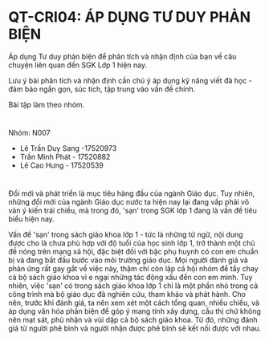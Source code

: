 # QT-CRI04: ÁP DỤNG TƯ DUY PHẢN BIỆN
Áp dụng Tư duy phản biện để phân tích và nhận định của bạn về câu chuyện liên quan đến SGK Lớp 1 hiện nay. 

Lưu ý bài phân tích và nhận định cần chú ý áp dụng kỹ năng viết đã học - đảm bảo ngắn gọn, súc tích, tập trung vào vấn đề chính.

Bài tập làm theo nhóm.
# 

Nhóm: N007
  - Lê Trần Duy Sang -17520973
  - Trần Minh Phát - 17520882
  - Lê Cao Hưng - 17520539
# 

Đổi mới và phát triển là mục tiêu hàng đầu của ngành Giáo dục. Tuy nhiên, những đổi mới của ngành Giáo dục nước ta hiện nay lại đang vấp phải vô vàn ý kiến trái chiều, mà trong đó, 'sạn' trong SGK lớp 1 đang là vấn đề tiêu biểu hiện nay.

Vấn đề 'sạn' trong sách giáo khoa lớp 1 - tức là những từ ngữ, nội dung được cho là chưa phù hợp với độ tuổi của học sinh lớp 1, trở thành một chủ đề nóng trên mạng xã hội, đặc biệt đối với bậc phụ huynh có con em chuẩn bị và đang bắt đầu bước vào môi trường giáo dục. Mọi người đánh giá và phản ứng rất gay gắt về việc này, thậm chí còn lập cả hội nhóm để tẩy chay cả bộ sách giáo khoa vì e ngại những tác động xấu đến con em mình. Tuy nhiên, việc 'sạn' có trong sách giáo khoa lớp 1 chỉ là một phần nhỏ trong cả công trình mà bộ giáo dục đã nghiên cứu, tham khảo và phát hành. Cho nên, trước khi đánh giá, ta nên xem xét một cách tổng quan, nhiều chiều, và áp dụng văn hóa phản biện để góp ý mang tính xây dựng, cầu thị chứ không nên mạt sát, phủ nhận và vùi dập cả bộ sách giáo khoa. Từ đó, những đánh giá từ người phê bình và người nhận được phê bình sẽ kết nối được với nhau.
